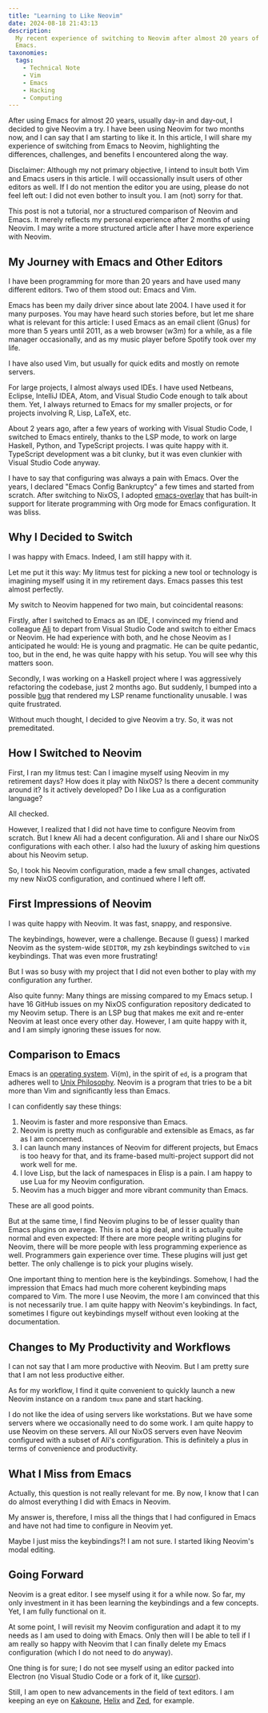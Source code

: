 ```yaml
---
title: "Learning to Like Neovim"
date: 2024-08-18 21:43:13
description:
  My recent experience of switching to Neovim after almost 20 years of using
  Emacs.
taxonomies:
  tags:
    - Technical Note
    - Vim
    - Emacs
    - Hacking
    - Computing
---
```


After using Emacs for almost 20 years, usually day-in and day-out, I decided to
give Neovim a try. I have been using Neovim for two months now, and I can say
that I am starting to like it. In this article, I will share my experience of
switching from Emacs to Neovim, highlighting the differences, challenges, and
benefits I encountered along the way.

<!-- more -->

Disclaimer: Although my not primary objective, I intend to insult both Vim and
Emacs users in this article. I will occassionally insult users of other editors
as well. If I do not mention the editor you are using, please do not feel left
out: I did not even bother to insult you. I am (not) sorry for that.

This post is not a tutorial, nor a structured comparison of Neovim and Emacs. It
merely reflects my personal experience after 2 months of using Neovim. I may
write a more structured article after I have more experience with Neovim.

## My Journey with Emacs and Other Editors

I have been programming for more than 20 years and have used many different
editors. Two of them stood out: Emacs and Vim.

Emacs has been my daily driver since about late 2004. I have used it for many
purposes. You may have heard such stories before, but let me share what is
relevant for this article: I used Emacs as an email client (Gnus) for more than
5 years until 2011, as a web browser (w3m) for a while, as a file manager
occasionally, and as my music player before Spotify took over my life.

I have also used Vim, but usually for quick edits and mostly on remote servers.

For large projects, I almost always used IDEs. I have used Netbeans, Eclipse,
IntelliJ IDEA, Atom, and Visual Studio Code enough to talk about them. Yet, I
always returned to Emacs for my smaller projects, or for projects involving R,
Lisp, LaTeX, etc.

About 2 years ago, after a few years of working with Visual Studio Code, I
switched to Emacs entirely, thanks to the LSP mode, to work on large Haskell,
Python, and TypeScript projects. I was quite happy with it. TypeScript
development was a bit clunky, but it was even clunkier with Visual Studio Code
anyway.

I have to say that configuring was always a pain with Emacs. Over the years, I
declared "Emacs Config Bankruptcy" a few times and started from scratch. After
switching to NixOS, I adopted [emacs-overlay] that has built-in support for
literate programming with Org mode for Emacs configuration. It was bliss.

## Why I Decided to Switch

I was happy with Emacs. Indeed, I am still happy with it.

Let me put it this way: My litmus test for picking a new tool or technology is
imagining myself using it in my retirement days. Emacs passes this test almost
perfectly.

My switch to Neovim happened for two main, but coincidental reasons:

Firstly, after I switched to Emacs as an IDE, I convinced my friend and
colleague [Ali] to depart from Visual Studio Code and switch to either Emacs or
Neovim. He had experience with both, and he chose Neovim as I anticipated he
would: He is young and pragmatic. He can be quite pedantic, too, but in the end,
he was quite happy with his setup. You will see why this matters soon.

Secondly, I was working on a Haskell project where I was aggressively
refactoring the codebase, just 2 months ago. But suddenly, I bumped into a
possible [bug] that rendered my LSP rename functionality unusable. I was quite
frustrated.

Without much thought, I decided to give Neovim a try. So, it was not
premeditated.

## How I Switched to Neovim

First, I ran my litmus test: Can I imagine myself using Neovim in my retirement
days? How does it play with NixOS? Is there a decent community around it? Is it
actively developed? Do I like Lua as a configuration language?

All checked.

However, I realized that I did not have time to configure Neovim from scratch.
But I knew Ali had a decent configuration. Ali and I share our NixOS
configurations with each other. I also had the luxury of asking him questions
about his Neovim setup.

So, I took his Neovim configuration, made a few small changes, activated my new
NixOS configuration, and continued where I left off.

## First Impressions of Neovim

I was quite happy with Neovim. It was fast, snappy, and responsive.

The keybindings, however, were a challenge. Because (I guess) I marked Neovim as
the system-wide `$EDITOR`, my zsh keybindings switched to `vim` keybindings.
That was even more frustrating!

But I was so busy with my project that I did not even bother to play with my
configuration any further.

Also quite funny: Many things are missing compared to my Emacs setup. I have 16
GitHub issues on my NixOS configuration repository dedicated to my Neovim setup.
There is an LSP bug that makes me exit and re-enter Neovim at least once every
other day. However, I am quite happy with it, and I am simply ignoring these
issues for now.

## Comparison to Emacs

Emacs is an [operating system]. Vi(m), in the spirit of `ed`, is a program that
adheres well to [Unix Philosophy]. Neovim is a program that tries to be a bit
more than Vim and significantly less than Emacs.

I can confidently say these things:

1. Neovim is faster and more responsive than Emacs.
2. Neovim is pretty much as configurable and extensible as Emacs, as far as I am
   concerned.
3. I can launch many instances of Neovim for different projects, but Emacs is
   too heavy for that, and its frame-based multi-project support did not work
   well for me.
4. I love Lisp, but the lack of namespaces in Elisp is a pain. I am happy to use
   Lua for my Neovim configuration.
5. Neovim has a much bigger and more vibrant community than Emacs.

These are all good points.

But at the same time, I find Neovim plugins to be of lesser quality than Emacs
plugins on average. This is not a big deal, and it is actually quite normal and
even expected: If there are more people writing plugins for Neovim, there will
be more people with less programming experience as well. Programmers gain
experience over time. These plugins will just get better. The only challenge is
to pick your plugins wisely.

One important thing to mention here is the keybindings. Somehow, I had the
impression that Emacs had much more coherent keybinding maps compared to Vim.
The more I use Neovim, the more I am convinced that this is not necessarily
true. I am quite happy with Neovim's keybindings. In fact, sometimes I figure
out keybindings myself without even looking at the documentation.

## Changes to My Productivity and Workflows

I can not say that I am more productive with Neovim. But I am pretty sure that I
am not less productive either.

As for my workflow, I find it quite convenient to quickly launch a new Neovim
instance on a random `tmux` pane and start hacking.

I do not like the idea of using servers like workstations. But we have some
servers where we occasionally need to do some work. I am quite happy to use
Neovim on these servers. All our NixOS servers even have Neovim configured with
a subset of Ali's configuration. This is definitely a plus in terms of
convenience and productivity.

## What I Miss from Emacs

Actually, this question is not really relevant for me. By now, I know that I can
do almost everything I did with Emacs in Neovim.

My answer is, therefore, I miss all the things that I had configured in Emacs
and have not had time to configure in Neovim yet.

Maybe I just miss the keybindings?! I am not sure. I started liking Neovim's
modal editing.

## Going Forward

Neovim is a great editor. I see myself using it for a while now. So far, my only
investment in it has been learning the keybindings and a few concepts. Yet, I am
fully functional on it.

At some point, I will revisit my Neovim configuration and adapt it to my needs
as I am used to doing with Emacs. Only then will I be able to tell if I am
really so happy with Neovim that I can finally delete my Emacs configuration
(which I do not need to do anyway).

One thing is for sure; I do not see myself using an editor packed into Electron
(no Visual Studio Code or a fork of it, like [cursor]).

Still, I am open to new advancements in the field of text editors. I am keeping
an eye on [Kakoune], [Helix] and [Zed], for example.

<!-- REFERENCES -->

[emacs-overlay]: https://github.com/nix-community/emacs-overlay
[bug]: https://github.com/emacs-lsp/lsp-mode/issues/4473#issuecomment-2164211783
[operating system]: https://wiki.c2.com/?EmacsAsOperatingSystem
[Unix Philosophy]: https://en.wikipedia.org/wiki/Unix_philosophy
[cursor]: https://www.cursor.com
[Ali]: https://yildiz.dev
[Kakoune]: https://kakoune.org
[Zed]: https://zed.dev
[Helix]: https://helix-editor.com
